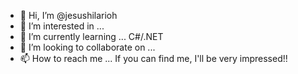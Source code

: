 - 👋 Hi, I’m @jesushilarioh
- 👀 I’m interested in ... 
- 🌱 I’m currently learning ... C#/.NET
- 💞️ I’m looking to collaborate on ... 
- 📫 How to reach me ... If you can find me, I'll be very impressed!! 

<!---
jesushilarioh/jesushilarioh is a ✨ special ✨ repository because its `README.md` (this file) appears on your GitHub profile.
You can click the Preview link to take a look at your changes.
--->
